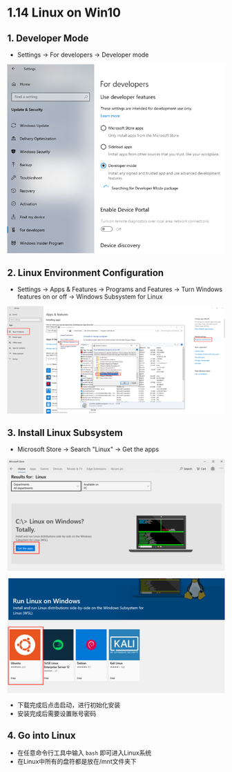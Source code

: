# 1.14 Linux on Win10

## 1. Developer Mode

* Settings -&gt; For developers -&gt; Developer mode

![](../.gitbook/assets/image%20%2866%29.png)

## 2. Linux Environment Configuration

* Settings -&gt; Apps & Features -&gt; Programs and Features -&gt; Turn Windows features on or off -&gt; Windows Subsystem for Linux

![](../.gitbook/assets/image%20%2870%29.png)

## 3. Install Linux Subsystem

* Microsoft Store -&gt; Search "Linux" -&gt; Get the apps 

![](../.gitbook/assets/image%20%2864%29.png)

![](../.gitbook/assets/image%20%2820%29.png)

* 下载完成后点击启动，进行初始化安装
* 安装完成后需要设置账号密码

## 4. Go into Linux

* 在任意命令行工具中输入 `bash` 即可进入Linux系统
* 在Linux中所有的盘符都是放在/mnt文件夹下

